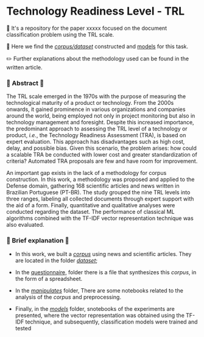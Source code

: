 # Technology Readiness Level - TRL 

📌  It's a repository for the paper xxxxx focused on the document classification problem using the TRL scale.

📌  Here we find the [_corpus/dataset_](https://github.com/jlvoltan/trlPaper/tree/main/dataset)  constructed and [models](https://github.com/jlvoltan/trlPaper/tree/main/modelos) for this task.
  
✏️  Further explanations about the methodology used can be found in the written article.



### 📝 Abstract 📝

The TRL scale emerged in the 1970s with the purpose of measuring the technological maturity of a product or technology. From the 2000s onwards, it gained prominence in various organizations and companies around the world, being employed not only in project monitoring but also in technology management and foresight. Despite this increased importance, the predominant approach to assessing the TRL level of a technology or product, _i.e._, the Technology Readiness Assessment (TRA), is based on expert evaluation. This approach has disadvantages such as high cost, delay, and possible bias. Given this scenario, the problem arises: how could a scalable TRA be conducted with lower cost and greater standardization of criteria? Automated TRA proposals are few and have room for improvement.

An important gap exists in the lack of a methodology for corpus construction. In this work, a methodology was proposed and applied to the Defense domain, gathering 168 scientific articles and news written in Brazilian Portuguese (PT-BR). The study grouped the nine TRL levels into three ranges, labeling all collected documents through expert support with the aid of a form. Finally, quantitative and qualitative analyses were conducted regarding the dataset. The performance of classical ML algorithms combined with the TF-IDF vector representation technique was also evaluated.


### 💬 Brief explanation 💬

- In this work, we built a [_corpus_](https://github.com/jlvoltan/trlPaper/tree/main/dataset) using news and scientific articles. They are located in the folder [_dataset_]((https://github.com/jlvoltan/trl/tree/main/dataset));

- In the [questionnaire,](https://github.com/jlvoltan/trl/tree/main/questionnaire) folder there is a file that synthesizes this _corpus_, in the form of a spreadsheet.

- In the [_manipulates_](https://github.com/jlvoltan/trl/tree/main/manipulates) folder, There are some notebooks related to the analysis of the _corpus_ and preprocessing.

- Finally, in the [_models_](https://github.com/jlvoltan/trl/tree/main/modelos) folder, snotebooks of the experiments are presented, where the vector representation was obtained using the TF-IDF technique, and subsequently, classification models were trained and tested
